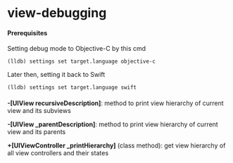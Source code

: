 # view-debugging

#### Prerequisites
Setting debug mode to Objective-C by this cmd
```
(lldb) settings set target.language objective-c
```
Later then, setting it back to Swift
```
(lldb) settings set target.language swift
```

#### 
**\-\[UIView recursiveDescription]**: method to print view hierarchy of current view and its subviews

**\-\[UIView \_parentDescription]**: method to print view hierarchy of current view and its parents

**+\[UIViewController \_printHierarchy]** (class method):  get view hierarchy of all view controllers and their states
